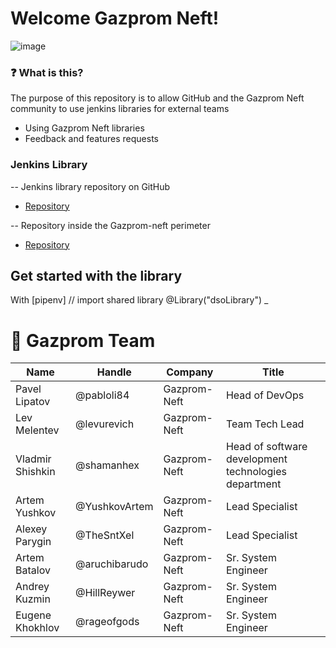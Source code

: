 # Welcome Gazprom Neft!

![image](https://user-images.githubusercontent.com/46698191/129506113-b6080e04-0dfc-4db3-be88-5095576e7227.png)

### ❓ What is this?

The purpose of this repository is to allow GitHub and the Gazprom Neft community to use jenkins libraries for external teams

- Using Gazprom Neft libraries
- Feedback and features requests

### Jenkins Library

-- Jenkins library repository on GitHub
- [Repository](https://github.com/gazprom-neft/Sharedlib-jenkins-dso)

-- Repository inside the Gazprom-neft perimeter
- [Repository](https://alm-itsk.gazprom-neft.local:8080/TFS/GPN/DSO_SERVICE/_git/sharedlib-jenkins-dso)

## Get started with the library

With [pipenv]
    // import shared library
       @Library("dsoLibrary") _


# 👥  Gazprom Team
| Name | Handle | Company | Title |
| --- | --- | --- | --- |
|Pavel Lipatov | @pabloli84 | Gazprom-Neft | Head of DevOps |
|Lev Melentev | @levurevich | Gazprom-Neft | Team Tech Lead |
|Vladmir Shishkin | @shamanhex | Gazprom-Neft | Head of software development technologies department |
|Artem Yushkov | @YushkovArtem | Gazprom-Neft | Lead Specialist | 
|Alexey Parygin | @TheSntXel | Gazprom-Neft | Lead Specialist |
|Artem Batalov| @aruchibarudo | Gazprom-Neft | Sr. System Engineer |
|Andrey Kuzmin | @HillReywer |  Gazprom-Neft | Sr. System Engineer |
|Eugene Khokhlov | @rageofgods | Gazprom-Neft | Sr. System Engineer |
